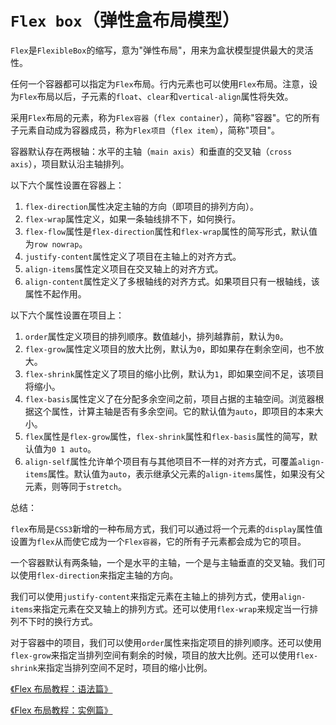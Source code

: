 # `Flex box`（弹性盒布局模型）

`Flex`是`FlexibleBox`的缩写，意为"弹性布局"，用来为盒状模型提供最大的灵活性。

任何一个容器都可以指定为`Flex`布局。行内元素也可以使用`Flex`布局。注意，设为`Flex`布局以后，子元素的`float`、`clear`和`vertical-align`属性将失效。

采用`Flex`布局的元素，称为`Flex容器`（`flex container`），简称"容器"。它的所有子元素自动成为容器成员，称为`Flex项目`（`flex item`），简称"项目"。

容器默认存在两根轴：水平的主轴（`main axis`）和垂直的交叉轴（`cross axis`），项目默认沿主轴排列。

以下六个属性设置在容器上：

1. `flex-direction`属性决定主轴的方向（即项目的排列方向）。
2. `flex-wrap`属性定义，如果一条轴线排不下，如何换行。
3. `flex-flow`属性是`flex-direction`属性和`flex-wrap`属性的简写形式，默认值为`row nowrap`。
4. `justify-content`属性定义了项目在主轴上的对齐方式。
5. `align-items`属性定义项目在交叉轴上的对齐方式。
6. `align-content`属性定义了多根轴线的对齐方式。如果项目只有一根轴线，该属性不起作用。

以下六个属性设置在项目上：

1. `order`属性定义项目的排列顺序。数值越小，排列越靠前，默认为`0`。
2. `flex-grow`属性定义项目的放大比例，默认为`0`，即如果存在剩余空间，也不放大。
3. `flex-shrink`属性定义了项目的缩小比例，默认为`1`，即如果空间不足，该项目将缩小。
4. `flex-basis`属性定义了在分配多余空间之前，项目占据的主轴空间。浏览器根据这个属性，计算主轴是否有多余空间。它的默认值为`auto`，即项目的本来大小。
5. `flex`属性是`flex-grow`属性，`flex-shrink`属性和`flex-basis`属性的简写，默认值为`0 1 auto`。
6. `align-self`属性允许单个项目有与其他项目不一样的对齐方式，可覆盖`align-items`属性。默认值为`auto`，表示继承父元素的`align-items`属性，如果没有父元素，则等同于`stretch`。

总结：

`flex`布局是`CSS3`新增的一种布局方式，我们可以通过将一个元素的`display`属性值设置为`flex`从而使它成为一个`Flex容器`，它的所有子元素都会成为它的项目。

一个容器默认有两条轴，一个是水平的主轴，一个是与主轴垂直的交叉轴。我们可以使用`flex-direction`来指定主轴的方向。

我们可以使用`justify-content`来指定元素在主轴上的排列方式，使用`align-items`来指定元素在交叉轴上的排列方式。还可以使用`flex-wrap`来规定当一行排列不下时的换行方式。

对于容器中的项目，我们可以使用`order`属性来指定项目的排列顺序。还可以使用`flex-grow`来指定当排列空间有剩余的时候，项目的放大比例。还可以使用`flex-shrink`来指定当排列空间不足时，项目的缩小比例。

[《Flex 布局教程：语法篇》](http://www.ruanyifeng.com/blog/2015/07/flex-grammar.html)

[《Flex 布局教程：实例篇》](http://www.ruanyifeng.com/blog/2015/07/flex-examples.html)

